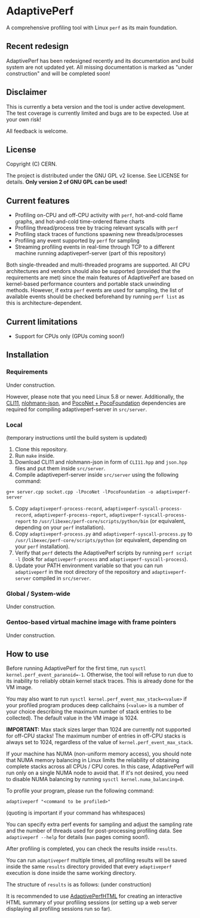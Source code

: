# AdaptivePerf
A comprehensive profiling tool with Linux ```perf``` as its main foundation.

## Recent redesign
AdaptivePerf has been redesigned recently and its documentation and build system are not updated yet. All missing documentation is marked as "under construction" and will be completed soon!

## Disclaimer
This is currently a beta version and the tool is under active development. The test coverage is currently limited and bugs are to be expected. Use at your own risk!

All feedback is welcome.

## License
Copyright (C) CERN. 

The project is distributed under the GNU GPL v2 license. See LICENSE for details. **Only version 2 of GNU GPL can be used!**

## Current features
* Profiling on-CPU and off-CPU activity with ```perf```, hot-and-cold flame graphs, and hot-and-cold time-ordered flame charts
* Profiling thread/process tree by tracing relevant syscalls with ```perf```
* Profiling stack traces of functions spawning new threads/processes
* Profiling any event supported by ```perf``` for sampling
* Streaming profiling events in real-time through TCP to a different machine running adaptiveperf-server (part of this repository)

Both single-threaded and multi-threaded programs are supported. All CPU architectures and vendors should also be supported (provided that the requirements are met) since the main features of AdaptivePerf are based on kernel-based performance counters and portable stack unwinding methods. However, if extra ```perf``` events are used for sampling, the list of available events should be checked beforehand by running ```perf list``` as this is architecture-dependent.

## Current limitations
* Support for CPUs only (GPUs coming soon!)

## Installation
### Requirements
Under construction.

However, please note that you need Linux 5.8 or newer. Additionally, the [CLI11](https://github.com/CLIUtils/CLI11), [nlohmann-json](https://github.com/nlohmann/json), and [PocoNet + PocoFoundation](https://pocoproject.org) dependencies are required for compiling adaptiveperf-server in ```src/server```.

### Local
(temporary instructions until the build system is updated)

1. Clone this repository.
2. Run ```make``` inside.
3. Download CLI11 and nlohmann-json in form of ```CLI11.hpp``` and ```json.hpp``` files and put them inside ```src/server```.
4. Compile adaptiveperf-server inside ```src/server``` using the following command:
```
g++ server.cpp socket.cpp -lPocoNet -lPocoFoundation -o adaptiveperf-server
```
5. Copy ```adaptiveperf-process-record```, ```adaptiveperf-syscall-process-record```, ```adaptiveperf-process-report```, ```adaptiveperf-syscall-process-report``` to ```/usr/libexec/perf-core/scripts/python/bin``` (or equivalent, depending on your ```perf``` installation).
6. Copy ```adaptiveperf-process.py``` and ```adaptiveperf-syscall-process.py``` to ```/usr/libexec/perf-core/scripts/python``` (or equivalent, depending on your ```perf``` installation).
7. Verify that ```perf``` detects the AdaptivePerf scripts by running ```perf script -l``` (look for ```adaptiveperf-process``` and ```adaptiveperf-syscall-process```).
8. Update your PATH environment variable so that you can run ```adaptiveperf``` in the root directory of the repository and ```adaptiveperf-server``` compiled in ```src/server```.

### Global / System-wide
Under construction.

### Gentoo-based virtual machine image with frame pointers
Under construction.

## How to use
Before running AdaptivePerf for the first time, run ```sysctl kernel.perf_event_paranoid=-1```. Otherwise, the tool will refuse to run due to its inability to reliably obtain kernel stack traces. This is already done for the VM image.

You may also want to run ```sysctl kernel.perf_event_max_stack=<value>``` if your profiled program produces deep callchains (```<value>``` is a number of your choice describing the maximum number of stack entries to be collected). The default value in the VM image is 1024.

**IMPORTANT:** Max stack sizes larger than 1024 are currently not supported for off-CPU stacks! The maximum number of entries in off-CPU stacks is always set to 1024, regardless of the value of ```kernel.perf_event_max_stack```.

If your machine has NUMA (non-uniform memory access), you should note that NUMA memory balancing in Linux limits the reliability of obtaining complete stacks across all CPUs / CPU cores. In this case, AdaptivePerf will run only on a single NUMA node to avoid that. If it's not desired, you need to disable NUMA balancing by running ```sysctl kernel.numa_balancing=0```.

To profile your program, please run the following command:
```
adaptiveperf "<command to be profiled>"
```
(quoting is important if your command has whitespaces)

You can specify extra perf events for sampling and adjust the sampling rate and the number of threads used for post-processing profiling data. See ```adaptiveperf --help``` for details (```man``` pages coming soon!).

After profiling is completed, you can check the results inside ```results```.

You can run ```adaptiveperf``` multiple times, all profiling results will be saved inside the same ```results``` directory provided that every ```adaptiveperf``` execution is done inside the same working directory.

The structure of ```results``` is as follows:
(under construction)

It is recommended to use [AdaptivePerfHTML](https://gitlab.cern.ch/adaptiveperf/adaptiveperfhtml) for creating an interactive HTML summary of your profiling sessions (or setting up a web server displaying all profiling sessions run so far).
